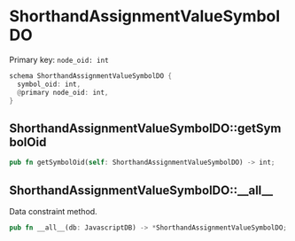 # ShorthandAssignmentValueSymbolDO

Primary key: `node_oid: int`

```rust
schema ShorthandAssignmentValueSymbolDO {
  symbol_oid: int,
  @primary node_oid: int,
}
```
## ShorthandAssignmentValueSymbolDO::getSymbolOid

```rust
pub fn getSymbolOid(self: ShorthandAssignmentValueSymbolDO) -> int;
```
## ShorthandAssignmentValueSymbolDO::\_\_all\_\_

Data constraint method.

```rust
pub fn __all__(db: JavascriptDB) -> *ShorthandAssignmentValueSymbolDO;
```
